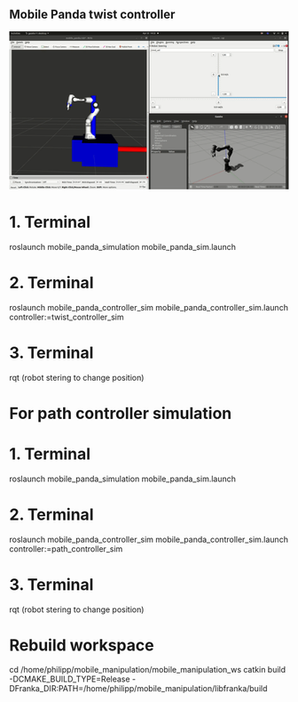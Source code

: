 ## Mobile Panda twist controller
![MoveLinearCutGIF](.graphics/MoveLinearCutGIF.gif)

# 1. Terminal
roslaunch mobile_panda_simulation mobile_panda_sim.launch

# 2. Terminal
roslaunch mobile_panda_controller_sim mobile_panda_controller_sim.launch controller:=twist_controller_sim

# 3. Terminal
rqt (robot stering to change position)

# For path controller simulation

# 1. Terminal
roslaunch mobile_panda_simulation mobile_panda_sim.launch

# 2. Terminal
roslaunch mobile_panda_controller_sim mobile_panda_controller_sim.launch controller:=path_controller_sim

# 3. Terminal
rqt (robot stering to change position)

# Rebuild workspace
cd /home/philipp/mobile_manipulation/mobile_manipulation_ws
catkin build -DCMAKE_BUILD_TYPE=Release -DFranka_DIR:PATH=/home/philipp/mobile_manipulation/libfranka/build